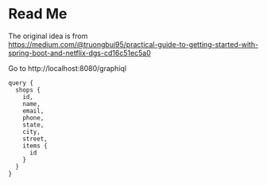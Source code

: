 # Read Me

The original idea is from  
https://medium.com/@truongbui95/practical-guide-to-getting-started-with-spring-boot-and-netflix-dgs-cd16c51ec5a0

Go to
http://localhost:8080/graphiql

```
query {
  shops {
    id,
    name,
    email,
    phone,
    state,
    city,
    street,
    items {
      id
    }
  }
}
```